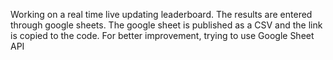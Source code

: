 Working on a real time live updating leaderboard.
The results are entered through google sheets.
The google sheet is published as a CSV and the link is copied to the code.
For better improvement, trying to use Google Sheet API
